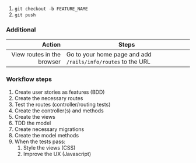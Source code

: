 
1. `git checkout -b FEATURE_NAME`
1. `git push`


### Additional

Action | Steps
-----: | ------
View routes in the browser | Go to your home page and add `/rails/info/routes` to the URL

### Workflow steps

1. Create user stories as features (BDD)
2. Create the necessary routes
3. Test the routes (controller/routing tests)
4. Create the controller(s) and methods
5. Create the views
6. TDD the model
7. Create necessary migrations
8. Create the model methods
9. When the tests pass:
    1. Style the views (CSS)
    2. Improve the UX (Javascript)
